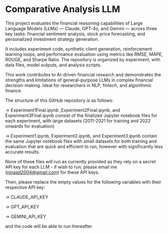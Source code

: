# Comparative Analysis LLM
This project evaluates the financial reasoning capabilities of Large Language Models (LLMs) — Claude, GPT-4o, and Gemini — across three key tasks: financial sentiment analysis, stock price forecasting, and personalized investment strategy generation. 

It includes experiment code, synthetic client generation, reinforcement learning loops, and performance evaluation using metrics like RMSE, MAPE, ROUGE, and Sharpe Ratio. The repository is organized by experiment, with data files, model outputs, and analysis scripts. 

This work contributes to AI-driven financial research and demonstrates the strengths and limitations of general-purpose LLMs in complex financial decision-making. Ideal for researchers in NLP, fintech, and algorithmic finance.

The structure of this GitHub repository is as follows:

-> Experiment1Final.ipynb ,Experiment2Final.ipynb, and Experiment3Final.ipynb consist of the finalized Jupyter notebook files for each experiment, with large datasets (2011-2021 for training and 2022 onwards for evaluation)

-> Experiment1.ipynb, Experiment2.ipynb, and Experiment3.ipynb contain the same Jupyter notebook files with small datasets for both training and evaluation that are quick and efficient to run, however with significantly less accurate results.

None of these files will run as currently provided as they rely on a secret API key for each LLM - if wish to run, please email me (ninaad2004@gmail.com) for these API keys.

Then, please replace the empty values for the following variables with their respective API key:

-> CLAUDE_API_KEY

-> GPT_API_KEY

-> GEMINI_API_KEY 

and the code will be able to run thereafter
